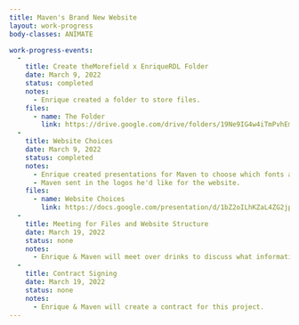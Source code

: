 ```yaml
---
title: Maven's Brand New Website
layout: work-progress
body-classes: ANIMATE

work-progress-events:
  -
    title: Create theMorefield x EnriqueRDL Folder
    date: March 9, 2022
    status: completed
    notes:
      - Enrique created a folder to store files.
    files:
      - name: The Folder
        link: https://drive.google.com/drive/folders/19Ne9IG4w4iTmPvhEmTdKv9Q3zR0fbbbG
  -
    title: Website Choices
    date: March 9, 2022
    status: completed
    notes:
      - Enrique created presentations for Maven to choose which fonts and colors he would like for the website.
      - Maven sent in the logos he'd like for the website.
    files:
      - name: Website Choices
        link: https://docs.google.com/presentation/d/1bZ2oILhKZaL4ZG2jpzU2uZycZvgjWf6asddONdKSktQ/edit#slide=id.p
  -
    title: Meeting for Files and Website Structure
    date: March 19, 2022
    status: none
    notes:
      - Enrique & Maven will meet over drinks to discuss what information should be on the website and what files Maven has.
  -
    title: Contract Signing
    date: March 19, 2022
    status: none
    notes:
      - Enrique & Maven will create a contract for this project.
---
```


